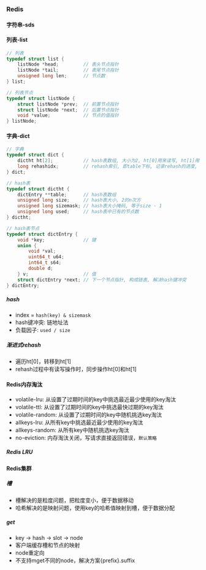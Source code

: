 ### Redis

#### 字符串-sds

#### 列表-list

```c
// 列表
typedef struct list {
    listNode *head;         // 表头节点指针
    listNode *tail;         // 表尾节点指针
    unsigned long len;      // 节点数
} list;

// 列表节点
typedef struct listNode {
    struct listNode *prev;  // 前置节点指针
    struct listNode *next;  // 后置节点指针
    void *value;            // 节点的值指针
} listNode;
```

#### 字典-dict

```c
// 字典
typedef struct dict {
    dictht ht[2];           // hash表数组, 大小为2, ht[0]用来读写, ht[1]用来rehash
    long rehashidx;         // rehash索引, 即table下标, 记录rehash的进度, 为-1时表示没有在rehash
} dict;

// hash表
typedef struct dictht {
    dictEntry **table;      // hash表数组
    unsigned long size;     // hash表大小, 2的n次方
    unsigned long sizemask; // hash表大小掩码, 等于size - 1
    unsigned long used;     // hash表中已有的节点数
} dictht;

// hash表节点
typedef struct dictEntry {
    void *key;              // 键
    union {
        void *val;
        uint64_t u64;
        int64_t s64;
        double d;
    } v;                    // 值
    struct dictEntry *next; // 下一个节点指针, 构成链表, 解决hash键冲突
} dictEntry;
```

##### hash

* index = `hash(key) & sizemask`
* hash键冲突: 链地址法
* 负载因子: `used / size`

##### 渐进式rehash

* 遍历ht[0]，转移到ht[1]
* rehash过程中有读写操作时，同步操作ht[0]和ht[1]

#### Redis内存淘汰

* volatile-lru: 从设置了过期时间的key中挑选最近最少使用的key淘汰
* volatile-ttl: 从设置了过期时间的key中挑选最快过期的key淘汰
* volatile-random: 从设置了过期时间的key中随机挑选key淘汰
* allkeys-lru: 从所有key中挑选最近最少使用的key淘汰
* allkeys-random: 从所有key中随机挑选key淘汰
* no-eviction: 内存淘汰关闭，写请求直接返回错误，`默认策略`

##### Redis LRU

#### Redis集群

##### 槽

* 槽解决的是粒度问题，把粒度变小，便于数据移动
* 哈希解决的是映射问题，使用key的哈希值映射到槽，便于数据分配

##### get

* key -&gt; hash -&gt; slot -&gt; node
* 客户端缓存槽和节点的映射
* node重定向
* 不支持mget不同的node，解决方案{prefix}.suffix
